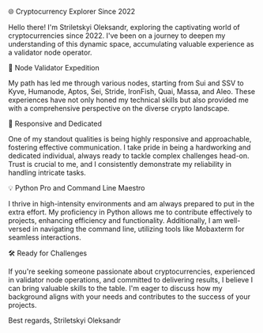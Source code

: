 🌐 Cryptocurrency Explorer Since 2022

Hello there! I'm Striletskyi Oleksandr, exploring the captivating world of cryptocurrencies since 2022. I've been on a journey to deepen my understanding of this dynamic space, accumulating valuable experience as a validator node operator.

💼 Node Validator Expedition

My path has led me through various nodes, starting from Sui and SSV to Kyve, Humanode, Aptos, Sei, Stride, IronFish, Quai, Massa, and Aleo. These experiences have not only honed my technical skills but also provided me with a comprehensive perspective on the diverse crypto landscape.

🚀 Responsive and Dedicated

One of my standout qualities is being highly responsive and approachable, fostering effective communication. I take pride in being a hardworking and dedicated individual, always ready to tackle complex challenges head-on. Trust is crucial to me, and I consistently demonstrate my reliability in handling intricate tasks.

💡 Python Pro and Command Line Maestro

I thrive in high-intensity environments and am always prepared to put in the extra effort. My proficiency in Python allows me to contribute effectively to projects, enhancing efficiency and functionality. Additionally, I am well-versed in navigating the command line, utilizing tools like Mobaxterm for seamless interactions.

🛠️ Ready for Challenges

If you're seeking someone passionate about cryptocurrencies, experienced in validator node operations, and committed to delivering results, I believe I can bring valuable skills to the table. I'm eager to discuss how my background aligns with your needs and contributes to the success of your projects.

Best regards,
Striletskyi Oleksandr
